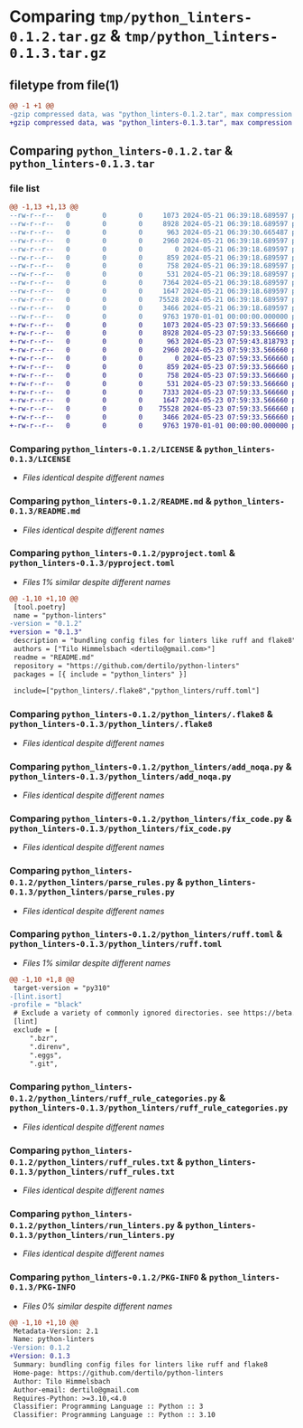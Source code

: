 # Comparing `tmp/python_linters-0.1.2.tar.gz` & `tmp/python_linters-0.1.3.tar.gz`

## filetype from file(1)

```diff
@@ -1 +1 @@
-gzip compressed data, was "python_linters-0.1.2.tar", max compression
+gzip compressed data, was "python_linters-0.1.3.tar", max compression
```

## Comparing `python_linters-0.1.2.tar` & `python_linters-0.1.3.tar`

### file list

```diff
@@ -1,13 +1,13 @@
--rw-r--r--   0        0        0     1073 2024-05-21 06:39:18.689597 python_linters-0.1.2/LICENSE
--rw-r--r--   0        0        0     8928 2024-05-21 06:39:18.689597 python_linters-0.1.2/README.md
--rw-r--r--   0        0        0      963 2024-05-21 06:39:30.665487 python_linters-0.1.2/pyproject.toml
--rw-r--r--   0        0        0     2960 2024-05-21 06:39:18.689597 python_linters-0.1.2/python_linters/.flake8
--rw-r--r--   0        0        0        0 2024-05-21 06:39:18.689597 python_linters-0.1.2/python_linters/__init__.py
--rw-r--r--   0        0        0      859 2024-05-21 06:39:18.689597 python_linters-0.1.2/python_linters/add_noqa.py
--rw-r--r--   0        0        0      758 2024-05-21 06:39:18.689597 python_linters-0.1.2/python_linters/fix_code.py
--rw-r--r--   0        0        0      531 2024-05-21 06:39:18.689597 python_linters-0.1.2/python_linters/parse_rules.py
--rw-r--r--   0        0        0     7364 2024-05-21 06:39:18.689597 python_linters-0.1.2/python_linters/ruff.toml
--rw-r--r--   0        0        0     1647 2024-05-21 06:39:18.689597 python_linters-0.1.2/python_linters/ruff_rule_categories.py
--rw-r--r--   0        0        0    75528 2024-05-21 06:39:18.689597 python_linters-0.1.2/python_linters/ruff_rules.txt
--rw-r--r--   0        0        0     3466 2024-05-21 06:39:18.689597 python_linters-0.1.2/python_linters/run_linters.py
--rw-r--r--   0        0        0     9763 1970-01-01 00:00:00.000000 python_linters-0.1.2/PKG-INFO
+-rw-r--r--   0        0        0     1073 2024-05-23 07:59:33.566660 python_linters-0.1.3/LICENSE
+-rw-r--r--   0        0        0     8928 2024-05-23 07:59:33.566660 python_linters-0.1.3/README.md
+-rw-r--r--   0        0        0      963 2024-05-23 07:59:43.818793 python_linters-0.1.3/pyproject.toml
+-rw-r--r--   0        0        0     2960 2024-05-23 07:59:33.566660 python_linters-0.1.3/python_linters/.flake8
+-rw-r--r--   0        0        0        0 2024-05-23 07:59:33.566660 python_linters-0.1.3/python_linters/__init__.py
+-rw-r--r--   0        0        0      859 2024-05-23 07:59:33.566660 python_linters-0.1.3/python_linters/add_noqa.py
+-rw-r--r--   0        0        0      758 2024-05-23 07:59:33.566660 python_linters-0.1.3/python_linters/fix_code.py
+-rw-r--r--   0        0        0      531 2024-05-23 07:59:33.566660 python_linters-0.1.3/python_linters/parse_rules.py
+-rw-r--r--   0        0        0     7333 2024-05-23 07:59:33.566660 python_linters-0.1.3/python_linters/ruff.toml
+-rw-r--r--   0        0        0     1647 2024-05-23 07:59:33.566660 python_linters-0.1.3/python_linters/ruff_rule_categories.py
+-rw-r--r--   0        0        0    75528 2024-05-23 07:59:33.566660 python_linters-0.1.3/python_linters/ruff_rules.txt
+-rw-r--r--   0        0        0     3466 2024-05-23 07:59:33.566660 python_linters-0.1.3/python_linters/run_linters.py
+-rw-r--r--   0        0        0     9763 1970-01-01 00:00:00.000000 python_linters-0.1.3/PKG-INFO
```

### Comparing `python_linters-0.1.2/LICENSE` & `python_linters-0.1.3/LICENSE`

 * *Files identical despite different names*

### Comparing `python_linters-0.1.2/README.md` & `python_linters-0.1.3/README.md`

 * *Files identical despite different names*

### Comparing `python_linters-0.1.2/pyproject.toml` & `python_linters-0.1.3/pyproject.toml`

 * *Files 1% similar despite different names*

```diff
@@ -1,10 +1,10 @@
 [tool.poetry]
 name = "python-linters"
-version = "0.1.2"
+version = "0.1.3"
 description = "bundling config files for linters like ruff and flake8"
 authors = ["Tilo Himmelsbach <dertilo@gmail.com>"]
 readme = "README.md"
 repository = "https://github.com/dertilo/python-linters"
 packages = [{ include = "python_linters" }]
 
 include=["python_linters/.flake8","python_linters/ruff.toml"]
```

### Comparing `python_linters-0.1.2/python_linters/.flake8` & `python_linters-0.1.3/python_linters/.flake8`

 * *Files identical despite different names*

### Comparing `python_linters-0.1.2/python_linters/add_noqa.py` & `python_linters-0.1.3/python_linters/add_noqa.py`

 * *Files identical despite different names*

### Comparing `python_linters-0.1.2/python_linters/fix_code.py` & `python_linters-0.1.3/python_linters/fix_code.py`

 * *Files identical despite different names*

### Comparing `python_linters-0.1.2/python_linters/parse_rules.py` & `python_linters-0.1.3/python_linters/parse_rules.py`

 * *Files identical despite different names*

### Comparing `python_linters-0.1.2/python_linters/ruff.toml` & `python_linters-0.1.3/python_linters/ruff.toml`

 * *Files 1% similar despite different names*

```diff
@@ -1,10 +1,8 @@
 target-version = "py310"
-[lint.isort]
-profile = "black"
 # Exclude a variety of commonly ignored directories. see https://beta.ruff.rs/docs/configuration/#using-pyprojecttoml
 [lint]
 exclude = [
     ".bzr",
     ".direnv",
     ".eggs",
     ".git",
```

### Comparing `python_linters-0.1.2/python_linters/ruff_rule_categories.py` & `python_linters-0.1.3/python_linters/ruff_rule_categories.py`

 * *Files identical despite different names*

### Comparing `python_linters-0.1.2/python_linters/ruff_rules.txt` & `python_linters-0.1.3/python_linters/ruff_rules.txt`

 * *Files identical despite different names*

### Comparing `python_linters-0.1.2/python_linters/run_linters.py` & `python_linters-0.1.3/python_linters/run_linters.py`

 * *Files identical despite different names*

### Comparing `python_linters-0.1.2/PKG-INFO` & `python_linters-0.1.3/PKG-INFO`

 * *Files 0% similar despite different names*

```diff
@@ -1,10 +1,10 @@
 Metadata-Version: 2.1
 Name: python-linters
-Version: 0.1.2
+Version: 0.1.3
 Summary: bundling config files for linters like ruff and flake8
 Home-page: https://github.com/dertilo/python-linters
 Author: Tilo Himmelsbach
 Author-email: dertilo@gmail.com
 Requires-Python: >=3.10,<4.0
 Classifier: Programming Language :: Python :: 3
 Classifier: Programming Language :: Python :: 3.10
```

